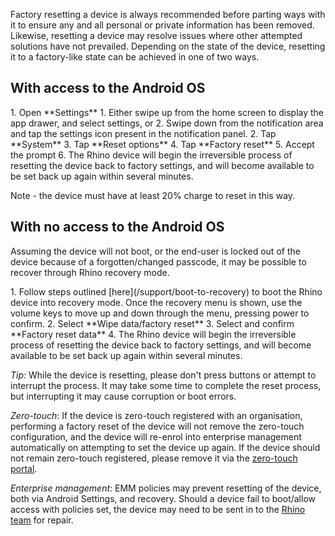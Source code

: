 Factory resetting a device is always recommended before parting ways with it to ensure any and all personal or private information has been removed. Likewise, resetting a device may resolve issues where other attempted solutions have not prevailed. Depending on the state of the device, resetting it to a factory-like state can be achieved in one of two ways.

## With access to the Android OS

<div class="numbered-instructions" markdown="1">
1. Open **Settings**
  1. Either swipe up from the home screen to display the app drawer, and select settings, or
  2. Swipe down from the notification area and tap the settings icon present in the notification panel.
2. Tap **System**
3. Tap **Reset options**
4. Tap **Factory reset**
5. Accept the prompt
6. The Rhino device will begin the irreversible process of resetting the device back to factory settings, and will become available to be set back up again within several minutes.

Note - the device must have at least 20% charge to reset in this way.

## With no access to the Android OS

Assuming the device will not boot, or the end-user is locked out of the device because of a forgotten/changed passcode, it may be possible to recover through Rhino recovery mode.

<div class="numbered-instructions" markdown="1">
1. Follow steps outlined [here](/support/boot-to-recovery) to boot the Rhino device into recovery mode. Once the recovery menu is shown, use the volume keys to move up and down through the menu, pressing power to confirm.
2. Select **Wipe data/factory reset**
3. Select and confirm **Factory reset data**
4. The Rhino device will begin the irreversible process of resetting the device back to factory settings, and will become available to be set back up again within several minutes.

_Tip:_ While the device is resetting, please don't press buttons or attempt to interrupt the process. It may take some time to complete the reset process, but interrupting it may cause corruption or boot errors.

_Zero-touch_: If the device is zero-touch registered with an organisation, performing a factory reset of the device will not remove the zero-touch configuration, and the device will re-enrol into enterprise management automatically on attempting to set the device up again. If the device should not remain zero-touch registered, please remove it via the [zero-touch portal](https://partner.android.com/zerotouch).  

_Enterprise management_: EMM policies may prevent resetting of the device, both via Android Settings, and recovery. Should a device fail to boot/allow access with policies set, the device may need to be sent in to the [Rhino team](/support/escalate) for repair.
